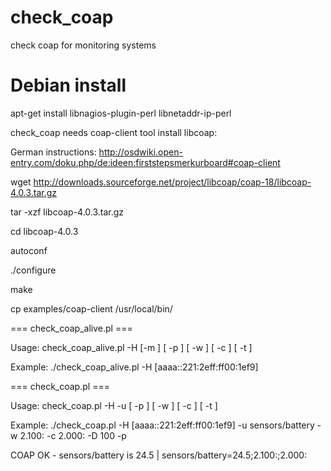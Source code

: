 check_coap
==========

check coap  for monitoring systems

# Debian install
apt-get install libnagios-plugin-perl libnetaddr-ip-perl

check_coap needs coap-client tool
install libcoap:

German instructions: http://osdwiki.open-entry.com/doku.php/de:ideen:firststepsmerkurboard#coap-client

wget http://downloads.sourceforge.net/project/libcoap/coap-18/libcoap-4.0.3.tar.gz

tar -xzf libcoap-4.0.3.tar.gz

cd libcoap-4.0.3

autoconf

./configure

make

cp examples/coap-client /usr/local/bin/

=== check_coap_alive.pl ===

Usage: check_coap_alive.pl -H <host> [-m <match>] [ -p ]
  [ -w <warning> ] [ -c <critical> ] [ -t <timeout> ]

Example:
./check_coap_alive.pl -H [aaaa::221:2eff:ff00:1ef9]


=== check_coap.pl ===

Usage: check_coap.pl -H <host> -u <coap uri> [ -p ]
  [ -w <warning> ] [ -c <critical> ] [ -t <timeout> ]

Example:
./check_coap.pl -H [aaaa::221:2eff:ff00:1ef9] -u sensors/battery -w 2.100: -c 2.000: -D 100 -p

COAP OK - sensors/battery is 24.5 | sensors/battery=24.5;2.100:;2.000: